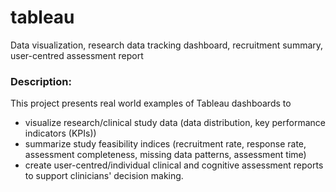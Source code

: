 # tableau
Data visualization, research data tracking dashboard, recruitment summary, user-centred assessment report

### Description:
This project presents real world examples of Tableau dashboards to
  - visualize research/clinical study data (data distribution, key performance indicators (KPIs))
  - summarize study feasibility indices (recruitment rate, response rate, assessment completeness, missing data patterns, assessment time)
  - create user-centred/individual clinical and cognitive assessment reports to support clinicians' decision making.
